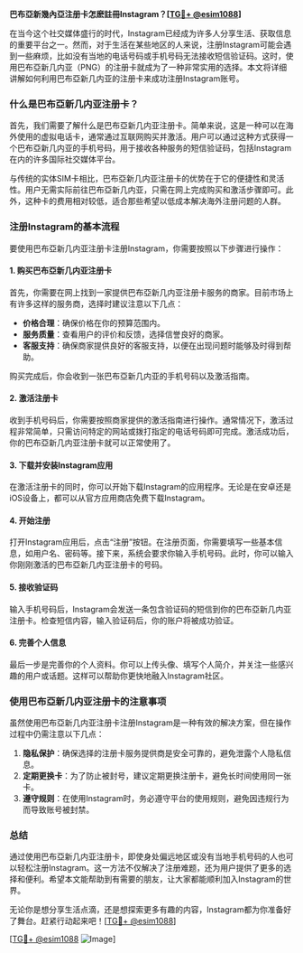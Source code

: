 **巴布亞新幾內亞注册卡怎麽註冊Instagram？[[TG💪+ @esim1088](https://t.me/s/esim1088)]**

在当今这个社交媒体盛行的时代，Instagram已经成为许多人分享生活、获取信息的重要平台之一。然而，对于生活在某些地区的人来说，注册Instagram可能会遇到一些麻烦，比如没有当地的电话号码或手机号码无法接收短信验证码。这时，使用巴布亞新几内亚（PNG）的注册卡就成为了一种非常实用的选择。本文将详细讲解如何利用巴布亞新几内亚的注册卡来成功注册Instagram账号。

### 什么是巴布亞新几内亚注册卡？

首先，我们需要了解什么是巴布亞新几内亚注册卡。简单来说，这是一种可以在海外使用的虚拟电话卡，通常通过互联网购买并激活。用户可以通过这种方式获得一个巴布亞新几内亚的手机号码，用于接收各种服务的短信验证码，包括Instagram在内的许多国际社交媒体平台。

与传统的实体SIM卡相比，巴布亞新几内亚注册卡的优势在于它的便捷性和灵活性。用户无需实际前往巴布亞新几内亚，只需在网上完成购买和激活步骤即可。此外，这种卡的费用相对较低，适合那些希望以低成本解决海外注册问题的人群。

### 注册Instagram的基本流程

要使用巴布亞新几内亚注册卡注册Instagram，你需要按照以下步骤进行操作：

#### 1. 购买巴布亞新几内亚注册卡

首先，你需要在网上找到一家提供巴布亞新几内亚注册卡服务的商家。目前市场上有许多这样的服务商，选择时建议注意以下几点：
- **价格合理**：确保价格在你的预算范围内。
- **服务质量**：查看用户的评价和反馈，选择信誉良好的商家。
- **客服支持**：确保商家提供良好的客服支持，以便在出现问题时能够及时得到帮助。

购买完成后，你会收到一张巴布亞新几内亚的手机号码以及激活指南。

#### 2. 激活注册卡

收到手机号码后，你需要按照商家提供的激活指南进行操作。通常情况下，激活过程非常简单，只需访问特定的网站或拨打指定的电话号码即可完成。激活成功后，你的巴布亞新几内亚注册卡就可以正常使用了。

#### 3. 下载并安装Instagram应用

在激活注册卡的同时，你可以开始下载Instagram的应用程序。无论是在安卓还是iOS设备上，都可以从官方应用商店免费下载Instagram。

#### 4. 开始注册

打开Instagram应用后，点击“注册”按钮。在注册页面，你需要填写一些基本信息，如用户名、密码等。接下来，系统会要求你输入手机号码。此时，你可以输入你刚刚激活的巴布亞新几内亚注册卡的号码。

#### 5. 接收验证码

输入手机号码后，Instagram会发送一条包含验证码的短信到你的巴布亞新几内亚注册卡。检查短信内容，输入验证码后，你的账户将被成功验证。

#### 6. 完善个人信息

最后一步是完善你的个人资料。你可以上传头像、填写个人简介，并关注一些感兴趣的用户或话题。这样可以帮助你更快地融入Instagram社区。

### 使用巴布亞新几内亚注册卡的注意事项

虽然使用巴布亞新几内亚注册卡注册Instagram是一种有效的解决方案，但在操作过程中仍需注意以下几点：

1. **隐私保护**：确保选择的注册卡服务提供商是安全可靠的，避免泄露个人隐私信息。
2. **定期更换卡**：为了防止被封号，建议定期更换注册卡，避免长时间使用同一张卡。
3. **遵守规则**：在使用Instagram时，务必遵守平台的使用规则，避免因违规行为而导致账号被封禁。

### 总结

通过使用巴布亞新几内亚注册卡，即使身处偏远地区或没有当地手机号码的人也可以轻松注册Instagram。这一方法不仅解决了注册难题，还为用户提供了更多的选择和便利。希望本文能帮助到有需要的朋友，让大家都能顺利加入Instagram的世界。

无论你是想分享生活点滴，还是想探索更多有趣的内容，Instagram都为你准备好了舞台。赶紧行动起来吧！[[TG💪+ @esim1088](https://t.me/s/esim1088)]

[[TG💪+ @esim1088](https://t.me/s/esim1088) ![Image](https://i.postimg.cc/4NQfJmqS/Snipaste-2025-05-13-00-14-12.png)]